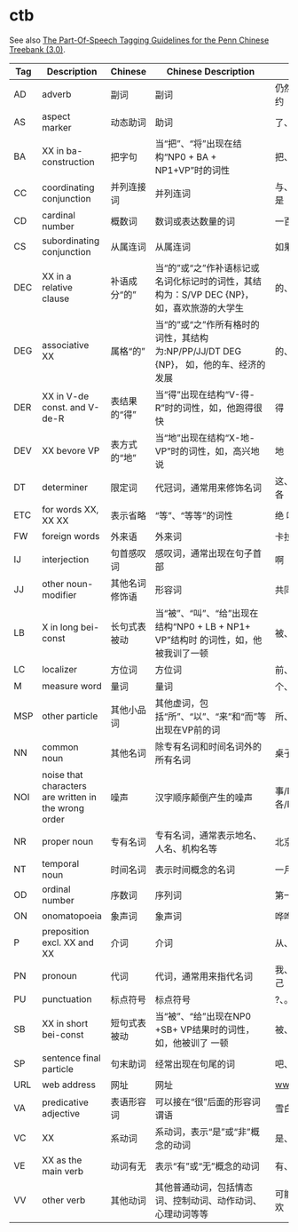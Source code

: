<!--
# ========================================================================
# Copyright 2020 hankcs
#
# Licensed under the Apache License, Version 2.0 (the "License");
# you may not use this file except in compliance with the License.
# You may obtain a copy of the License at
#
#     http://www.apache.org/licenses/LICENSE-2.0
#
# Unless required by applicable law or agreed to in writing, software
# distributed under the License is distributed on an "AS IS" BASIS,
# WITHOUT WARRANTIES OR CONDITIONS OF ANY KIND, either express or implied.
# See the License for the specific language governing permissions and
# limitations under the License.
#
# The above copyright notice and this permission notice shall be included in all
# copies or substantial portions of the Software.
# ========================================================================
-->

# ctb

 See also [The Part-Of-Speech Tagging Guidelines for the Penn Chinese Treebank (3.0)](https://repository.upenn.edu/cgi/viewcontent.cgi?article=1039&context=ircs_reports).

| Tag  | Description                                                | Chinese      | Chinese Description                                                      | Examples               |
|-----|-------------------------------------------------------|---------|---------------------------------------------------------|-------------------------|
| AD  | adverb                                                | 副词      | 副词                                                      | 仍然、很、大大、约               |
| AS  | aspect marker                                         | 动态助词    | 助词                                                      | 了、着、过                   |
| BA  | XX in ba-construction                                 | 把字句     | 当“把”、“将”出现在结构“NP0 + BA + NP1+VP”时的词性                    | 把、将                     |
| CC  | coordinating conjunction                              | 并列连接词   | 并列连词                                                    | 与、和、或者、还是               |
| CD  | cardinal number                                       | 概数词     | 数词或表达数量的词                                               | 一百、好些、若干                |
| CS  | subordinating conjunction                             | 从属连词    | 从属连词                                                    | 如果、那么、就                 |
| DEC | XX in a relative clause                               | 补语成分“的” | 当“的”或“之”作补语标记或名词化标记时的词性，其结构为：S/VP DEC {NP}，如，喜欢旅游的大学生   | 的、之                     |
| DEG | associative XX                                        | 属格“的”   | 当“的”或“之”作所有格时的词性，其结构为:NP/PP/JJ/DT DEG {NP}， 如，他的车、经济的发展 | 的、之                     |
| DER | XX in V-de const. and V-de-R                          | 表结果的“得” | 当“得”出现在结构“V-得-R”时的词性，如，他跑得很快                            | 得                       |
| DEV | XX bevore VP                                          | 表方式的“地” | 当“地”出现在结构“X-地-VP”时的词性，如，高兴地说                            | 地                       |
| DT  | determiner                                            | 限定词     | 代冠词，通常用来修饰名词                                            | 这、那、该、每、各               |
| ETC | for words XX, XX XX                                   | 表示省略    | “等”、“等等”的词性                                             | 绝 咕咕 寸、寸寸               |
| FW  | foreign words                                         | 外来语     | 外来词                                                     | 卡拉、A型                   |
| IJ  | interjection                                          | 句首感叹词   | 感叹词，通常出现在句子首部                                           | 啊                       |
| JJ  | other noun-modifier                                   | 其他名词修饰语 | 形容词                                                     | 共同、新                    |
| LB  | X in long bei-const                                   | 长句式表被动  | 当“被”、“叫”、“给”出现在结构“NP0 + LB + NP1+ VP”结构时 的词性，如，他被我训了一顿  | 被、叫、给                   |
| LC  | localizer                                             | 方位词     | 方位词                                                     | 前、旁、到、在内                |
| M   | measure word                                          | 量词      | 量词                                                      | 个、群、公里                  |
| MSP | other particle                                        | 其他小品词   | 其他虚词，包括“所”、“以”、“来”和“而”等出现在VP前的词                         | 所、以、来、而                 |
| NN  | common noun                                           | 其他名词    | 除专有名词和时间名词外的所有名词                                        | 桌子、生活、经济                |
| NOI | noise that  characters are written in the wrong order | 噪声      | 汉字顺序颠倒产生的噪声                    | 事/NOI 类/NOI 各/NOI 故/NOI |
| NR  | proper noun                                           | 专有名词    | 专有名词，通常表示地名、人名、机构名等                                     | 北京、乔丹、微软                |
| NT  | temporal noun                                         | 时间名词    | 表示时间概念的名词                                               | 一月、汉朝、当今                |
| OD  | ordinal number                                        | 序数词     | 序列词                                                     | 第一百                     |
| ON  | onomatopoeia                                          | 象声词     | 象声词                                                     | 哗哗、呼、咯吱               |
| P   | preposition excl. XX and XX                           | 介词      | 介词                                                      | 从、对、根据                  |
| PN  | pronoun                                               | 代词      | 代词，通常用来指代名词                                             | 我、这些、其、自己               |
| PU  | punctuation                                           | 标点符号    | 标点符号                                                    | ?、。、；                   |
| SB  | XX in short bei-const                                 | 短句式表被动  | 当“被”、“给”出现在NP0 +SB+ VP结果时的词性，如，他被训了 一顿                  | 被、叫                     |
| SP  | sentence final particle                               | 句末助词    | 经常出现在句尾的词                                               | 吧、呢、啊、啊                 |
| URL | web address                                           | 网址      | 网址                                                      | www.hankcs.com          |
| VA  | predicative adjective                                 | 表语形容词   | 可以接在“很”后面的形容词谓语                                         | 雪白、厉害                   |
| VC  | XX                                                    | 系动词     | 系动词，表示“是”或“非”概念的动词                                       | 是、为、非                   |
| VE  | XX as the main verb                                   | 动词有无    | 表示“有”或“无”概念的动词                                          | 有、没有、无                  |
| VV  | other verb                                            | 其他动词    | 其他普通动词，包括情态词、控制动词、动作动词、心理动词等等                           | 可能、要、走、喜欢               |
